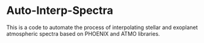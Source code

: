 # Auto-Interp-Spectra
This is a code to automate the process of interpolating stellar and exoplanet atmospheric spectra based on PHOENIX and ATMO libraries.
